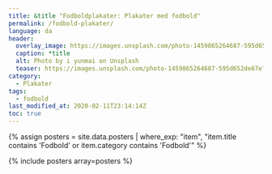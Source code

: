 ```yaml
---
title: &title "Fodboldplakater: Plakater med fodbold"
permalink: /fodbold-plakater/
language: da
header:
  overlay_image: https://images.unsplash.com/photo-1459865264687-595d652de67e?ixid=MXwxMjA3fDB8MHxwaG90by1wYWdlfHx8fGVufDB8fHw%3D&ixlib=rb-1.2.1&auto=format&fit=crop&w=1950&q=80
  caption: *title
  alt: Photo by i yunmai on Unsplash
  teaser: https://images.unsplash.com/photo-1459865264687-595d652de67e?ixid=MXwxMjA3fDB8MHxwaG90by1wYWdlfHx8fGVufDB8fHw%3D&ixlib=rb-1.2.1&auto=format&fit=crop&w=400&q=80
category:
  - Plakater
tags:
  - fodbold
last_modified_at: 2020-02-11T23:14:14Z
toc: true
---
```


{% assign posters = site.data.posters | where_exp: "item", "item.title contains 'Fodbold' or item.category contains 'Fodbold'" %}

{% include posters array=posters %}
